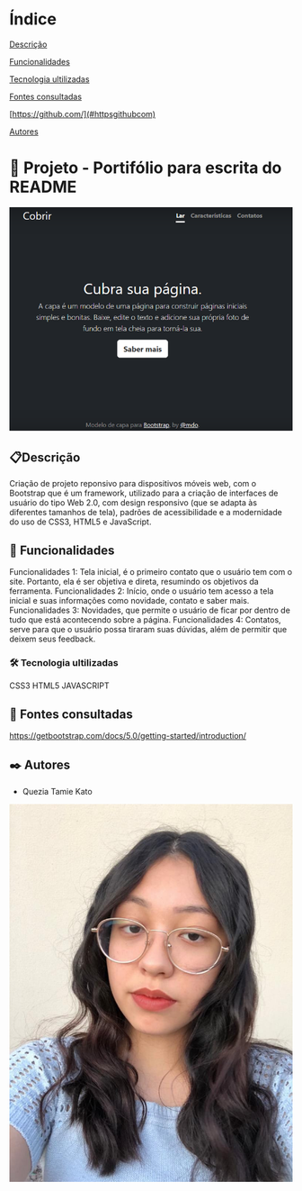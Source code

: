 # Índice 

[Descrição](#descri%C3%A7%C3%A3o)  

[Funcionalidades](#funcionalidades)  

[Tecnologia ultilizadas](#tecnologia-ultilizadas)  

[Fontes consultadas](#fontes-consultadas)

[https://github.com/](#httpsgithubcom)

[Autores](#autores)  

 

# 🚀 Projeto - Portifólio para escrita do README

![imagem](img/capa.png)

## 📋Descrição
Criação de projeto reponsivo para dispositivos móveis web, com o Bootstrap  que é um framework, utilizado para a criação de interfaces de usuário do tipo Web 2.0, com design responsivo (que se adapta às diferentes tamanhos de tela), padrões de acessibilidade e a modernidade do uso de CSS3, HTML5 e JavaScript.
## 🔧 Funcionalidades
 Funcionalidades 1: Tela inicial, é o primeiro contato que o usuário tem com o site. Portanto, ela é ser objetiva e direta, resumindo os objetivos da ferramenta.
 Funcionalidades 2: Início, onde o usuário tem acesso a tela inicial e suas informações como novidade, contato e saber mais.
 Funcionalidades 3: Novidades, que permite o usuário de ficar por dentro de tudo que está acontecendo sobre a página.
 Funcionalidades 4: Contatos, serve para que o usuário possa tiraram suas dúvidas, além de permitir que deixem seus feedback.
### 🛠️ Tecnologia ultilizadas
 CSS3
 HTML5
 JAVASCRIPT
 ## 📄 Fontes consultadas
https://getbootstrap.com/docs/5.0/getting-started/introduction/

## ✒️ Autores
* Quezia Tamie Kato

![imagem](img/minhafoto.jpeg)
